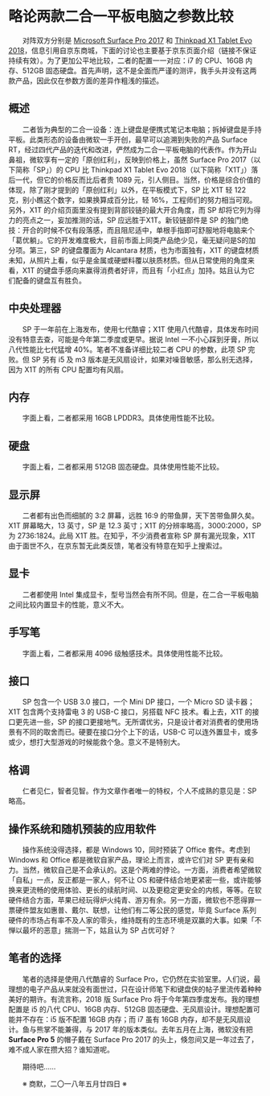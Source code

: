 # 略论两款二合一平板电脑之参数比较

&emsp;&emsp;对阵双方分别是 [Microsoft Surface Pro 2017](https://item.jd.com/5715461.html#crumb-wrap) 和 [Thinkpad X1 Tablet Evo 2018](https://item.jd.com/6963992.html#none)，信息引用自京东商城，下面的讨论也主要基于京东页面介绍（链接不保证持续有效）。为了更加公平地比较，二者的配置一一对应：i7 的 CPU、16GB 内存、512GB 固态硬盘。首先声明，这不是全面而严谨的测评，我手头并没有这两款产品，因此仅在参数方面的差异作粗浅的描述。

## 概述

&emsp;&emsp;二者皆为典型的二合一设备：连上键盘是便携式笔记本电脑；拆掉键盘是手持平板。此类形态的设备由微软一手开创，最早可以追溯到失败的产品 Surface RT，经过四代产品的迭代和改进，俨然成为二合一平板电脑的代表作。作为开山鼻祖，微软享有一定的「原创红利」，反映到价格上，虽然 Surface Pro 2017（以下简称「SP」）的 CPU 比 Thinkpad X1 Tablet Evo 2018（以下简称「X1T」）落后一代，但它的价格反而比后者贵 1089 元，引人侧目。当然，价格是综合价值的体现，除了刚才提到的「原创红利」以外，在平板模式下，SP 比 X1T 轻 122 克，别小瞧这个数字，如果换算成百分比，轻 16%，工程师们的努力相当可观。另外，X1T 的介绍页面里没有提到背部铰链的最大开合角度，而 SP 却将它列为得力的亮点之一，妄加推测的话，SP 应远胜于X1T。新铰链部件是 SP 的独门绝技：开合的时候不仅有段落感，而且阻尼适中，单根手指即可舒服地将电脑来个「葛优躺」。它的开发难度极大，目前市面上同类产品绝少见，毫无疑问是S的加分项。第三，SP 的键盘覆面为 Alcantara 材质，也为市面独有，X1T 的键盘材质未知，从照片上看，似乎是金属或硬塑料覆以肤质材质。但从日常使用的角度来看，X1T 的键盘手感向来赢得消费者好评，而且有「小红点」加持。姑且认为它们配备的键盘互有胜负。

## 中央处理器

&emsp;&emsp;SP 于一年前在上海发布，使用七代酷睿；X1T 使用八代酷睿，具体发布时间没有特意去查，可能是今年第二季度或更早。据说 Intel 一不小心踩到牙膏，所以八代性能比七代猛增 40%。笔者不准备详细比较二者 CPU 的参数，此项 SP 完败。但 SP 另有 i5 及 m3 版本是无风扇设计，如果对噪音敏感，那么别无选择，因为 X1T 的所有 CPU 配置均有风扇。

## 内存

&emsp;&emsp;字面上看，二者都采用 16GB LPDDR3。具体使用性能不比较。

## 硬盘

&emsp;&emsp;字面上看，二者都采用 512GB 固态硬盘。具体使用性能不比较。

## 显示屏

&emsp;&emsp;二者都有出色而细腻的 3:2 屏幕，远胜 16:9 的带鱼屏，天下苦带鱼屏久矣。X1T 屏幕略大，13 英寸，SP 是 12.3 英寸；X1T 的分辨率略高，3000:2000，SP 为 2736:1824。此局 X1T 胜。在知乎，不少消费者宣称 SP 屏有漏光现象，X1T 由于面世不久，在京东暂无此类反馈，笔者没有特意在知乎上搜索过。

## 显卡

&emsp;&emsp;二者都使用 Intel 集成显卡，型号当然会有所不同。但是，在二合一平板电脑之间比较内置显卡的性能，意义不大。

## 手写笔

&emsp;&emsp;字面上看，二者都采用 4096 级触感技术。具体使用性能不比较。

## 接口

&emsp;&emsp;SP 包含一个 USB 3.0 接口，一个 Mini DP 接口，一个 Micro SD 读卡器；X1T 包含两个支持雷电 3 的 USB-C 接口，另搭载 NFC 技术。看上去，X1T 的接口更先进一些，SP 的接口更接地气。无所谓优劣，只是设计者对消费者的使用场景有不同的取舍而已。硬要在接口分个上下的话，USB-C 可以连外置显卡，或多或少，想打大型游戏的时候能救个急。意义不是特别大。

## 格调

&emsp;&emsp;仁者见仁，智者见智。作为文章作者唯一的特权，个人不成熟的意见是：SP 略高。

## 操作系统和随机预装的应用软件

&emsp;&emsp;操作系统没得选择，都是 Windows 10，同时预装了 Office 套件。考虑到 Windows 和 Office 都是微软自家产品，理论上而言，或许它们对 SP 更有亲和力。当然，微软自己是不会承认的。这是个两难的悖论。一方面，消费者希望微软「自私」一点，反正都是一家人，何不让 OS 和硬件结合地更紧密一些，或许能够换来更流畅的使用体验、更长的续航时间、以及更稳定更安全的内核，等等。在软硬件结合方面，苹果已经玩得炉火纯青、游刃有余。另一方面，微软也不愿得罪一票硬件盟友如惠普、戴尔、联想，让他们有二等公民的感觉，毕竟 Surface 系列硬件的市场占有率不及人家的零头，维持既有的生态环境是双赢的大事。如果「不惮以最坏的恶意」揣测一下，姑且认为 SP 占优可好？

## 笔者的选择

&emsp;&emsp;笔者的选择是使用八代酷睿的 Surface Pro，它仍然在实验室里。人们说，最理想的电子产品从来就没有面世过，只在设计师笔下和键盘侠的帖子里流传着种种美好的期许。有流言称，2018 版 Surface Pro 将于今年第四季度发布。我的理想配置是 i5 的八代 CPU、16GB 内存、512GB 固态硬盘、无风扇设计。理想配置可能并不存在：i5 版不配置 16GB 内存；而 i7 虽有 16GB 内存，却不是无风扇设计。鱼与熊掌不能兼得，与 2017 年的版本类似。去年五月在上海，微软没有把 **Surface Pro 5** 的帽子戴在 Surface Pro 2017 的头上，倏忽间又是一年过去了，难不成人家在攒大招？谁知道呢。

&emsp;&emsp;期待吧……

&emsp;&emsp;※ 商默，二〇一八年五月廿四日 ※